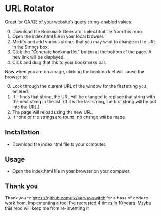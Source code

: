 URL Rotator
=============

Great for QA/QE of your website's query string-enabled values.

0. Download the Bookmark Generator index.html file from this repo.
0. Open the index.html file in your local browser.
0. Modify and add various strings that you may want to change in the URL in the Strings box.
0. Click the "Generate bookmarklet" button at the bottom of the page. A new link will be displayed.
0. Click and drag that link to your bookmarks bar.

Now when you are on a page, clicking the bookmarklet will cause the browser to:

0. Look through the current URL of the window for the first string you entered.
0. If it finds that string, the URL will be changed to replace that string with the next string in the list. (If it is the last string, the first string will be put into the URL.)
0. The page will reload using the new URL.
0. If none of the strings are found, no change will be made.


Installation
-----------

* Download the index.html file to your computer.

Usage
-----

* Open the index.html file in your browser on your computer.


Thank you
------------

Thank you to https://github.com/rik/server-switch for a base of code to work from, implementing a tool I've recreated 4 times in 10 years. Maybe this repo will keep me from re-inventing it.
